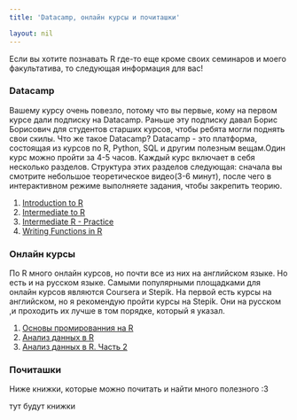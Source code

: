 ```yaml
---
title: 'Datacamp, онлайн курсы и почиташки'

layout: nil
---
```


Если вы хотите познавать R где-то еще кроме своих семинаров и моего факультатива, то следующая информация для вас!

### Datacamp

Вашему курсу очень повезло, потому что вы первые, кому на первом курсе дали подписку на Datacamp. Раньше эту подписку давал Борис Борисович для студентов старших курсов, чтобы ребята могли поднять свои скилы. Что же такое Datacamp? Datacamp - это платформа, состоящая из курсов по R, Python, SQL и другим полезным вещам.Один курс можно пройти за 4-5 часов. Каждый курс включает в себя несколько разделов. Структура этих разделов следующая: сначала вы смотрите небольшое теоретическое видео(3-6 минут), после чего в интерактивном режиме выполняете задания, чтобы закрепить теорию.

1. [Introduction to R](https://www.datacamp.com/courses/free-introduction-to-r)
2. [Intermediate to R](https://www.datacamp.com/courses/intermediate-r)
3. [Intermediate R - Practice](https://www.datacamp.com/courses/intermediate-r-practice)
4. [Writing Functions in R](https://www.datacamp.com/courses/writing-functions-in-r)


### Онлайн курсы

По R много онлайн курсов, но почти все из них на английском языке. Но есть и на русском языке. Самыми популярными площадками для онлайн курсов являются Coursera и Stepik. На первой есть курсы на английском, но я рекомендую пройти курсы на Stepik. Они на русском ,и проходить их лучше в том порядке, который я указал.

1. [Основы промированния на R](https://stepik.org/course/497)
2. [Анализ данных в R](https://stepik.org/course/129)
3. [Анализ данных в R. Часть 2](https://stepik.org/course/724)


### Почиташки

Ниже книжки, которые можно почитать и найти много полезного :3

тут будут книжки
